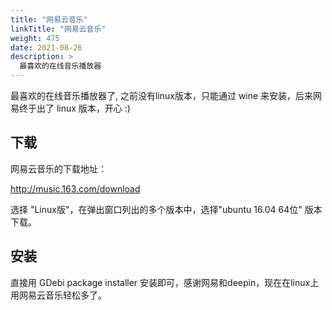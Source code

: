 ```yaml
---
title: "网易云音乐"
linkTitle: "网易云音乐"
weight: 475
date: 2021-08-26
description: >
  最喜欢的在线音乐播放器
---
```



最喜欢的在线音乐播放器了, 之前没有linux版本，只能通过 wine 来安装，后来网易终于出了 linux 版本，开心 :)

## 下载

网易云音乐的下载地址：

http://music.163.com/download

选择 "Linux版"，在弹出窗口列出的多个版本中，选择"ubuntu 16.04 64位" 版本下载。

## 安装

直接用 GDebi package installer 安装即可，感谢网易和deepin，现在在linux上用网易云音乐轻松多了。

